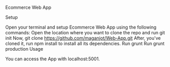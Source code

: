 Ecommerce Web App

Setup

Open your terminal and setup Ecommerce Web App using the following commands:
Open the location where you want to clone the repo and run  git init
Now,  git clone https://github.com/maganjot/Web-App.git
After, you've cloned it, run  npm install to install all its dependencies.
Run  grunt
Run  grunt production
Usage

You can access the App with localhost:5001.